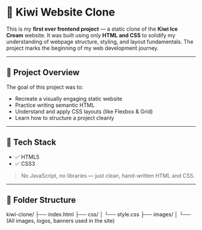 # 🥝 Kiwi Website Clone

This is my **first ever frontend project** — a static clone of the **Kiwi Ice Cream** website. It was built using only **HTML and CSS** to solidify my understanding of webpage structure, styling, and layout fundamentals. The project marks the beginning of my web development journey.

---

## 📌 Project Overview

The goal of this project was to:

- Recreate a visually engaging static website
- Practice writing semantic HTML
- Understand and apply CSS layouts (like Flexbox & Grid)
- Learn how to structure a project cleanly

---

## 🚀 Tech Stack

- ✅ HTML5  
- ✅ CSS3  

> No JavaScript, no libraries — just clean, hand-written HTML and CSS.

---

## 📁 Folder Structure

kiwi-clone/
├── index.html
├── css/
│ └── style.css
├── images/
│ └── (All images, logos, banners used in the site)
